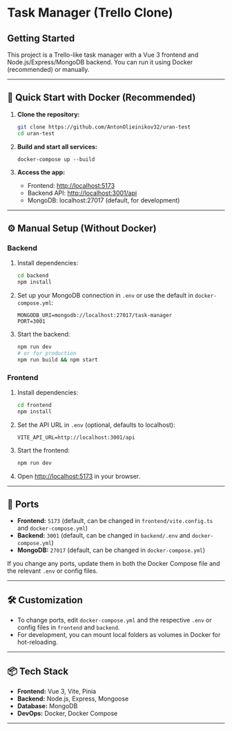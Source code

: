 # Task Manager (Trello Clone)

## Getting Started

This project is a Trello-like task manager with a Vue 3 frontend and Node.js/Express/MongoDB backend. You can run it using Docker (recommended) or manually.

---

## 🚀 Quick Start with Docker (Recommended)

1. **Clone the repository:**

   ```bash
   git clone https://github.com/AntonOlieinikov32/uran-test
   cd uran-test
   ```

2. **Build and start all services:**

   ```bashs
   docker-compose up --build
   ```

3. **Access the app:**
   - Frontend: [http://localhost:5173](http://localhost:5173)
   - Backend API: [http://localhost:3001/api](http://localhost:3001/api)
   - MongoDB: localhost:27017 (default, for development)

---

## ⚙️ Manual Setup (Without Docker)

### Backend

1. Install dependencies:
   ```bash
   cd backend
   npm install
   ```
2. Set up your MongoDB connection in `.env` or use the default in `docker-compose.yml`:
   ```env
   MONGODB_URI=mongodb://localhost:27017/task-manager
   PORT=3001
   ```
3. Start the backend:
   ```bash
   npm run dev
   # or for production
   npm run build && npm start
   ```

### Frontend

1. Install dependencies:
   ```bash
   cd frontend
   npm install
   ```
2. Set the API URL in `.env` (optional, defaults to localhost):
   ```env
   VITE_API_URL=http://localhost:3001/api
   ```
3. Start the frontend:
   ```bash
   npm run dev
   ```
4. Open [http://localhost:5173](http://localhost:5173) in your browser.

---

## 🔌 Ports

- **Frontend:** `5173` (default, can be changed in `frontend/vite.config.ts` and `docker-compose.yml`)
- **Backend:** `3001` (default, can be changed in `backend/.env` and `docker-compose.yml`)
- **MongoDB:** `27017` (default, can be changed in `docker-compose.yml`)

If you change any ports, update them in both the Docker Compose file and the relevant `.env` or config files.

---

## 🛠️ Customization

- To change ports, edit `docker-compose.yml` and the respective `.env` or config files in `frontend` and `backend`.
- For development, you can mount local folders as volumes in Docker for hot-reloading.

---

## 📦 Tech Stack

- **Frontend:** Vue 3, Vite, Pinia
- **Backend:** Node.js, Express, Mongoose
- **Database:** MongoDB
- **DevOps:** Docker, Docker Compose

---
